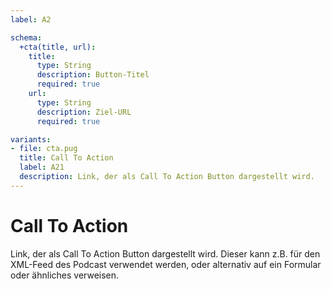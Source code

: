 ```yaml
---
label: A2

schema:
  +cta(title, url):
    title:
      type: String
      description: Button-Titel
      required: true
    url:
      type: String
      description: Ziel-URL
      required: true

variants:
- file: cta.pug
  title: Call To Action
  label: A21
  description: Link, der als Call To Action Button dargestellt wird.
---
```

# Call To Action

Link, der als Call To Action Button dargestellt wird. Dieser kann z.B. für den XML-Feed des Podcast verwendet werden, oder alternativ auf ein Formular oder ähnliches verweisen.
